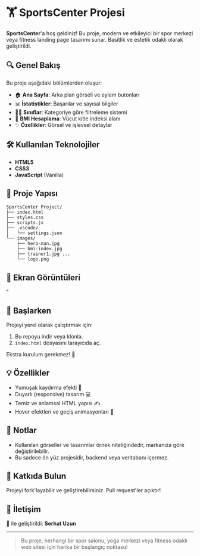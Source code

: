 # 🏋️ SportsCenter Projesi

**SportsCenter**'a hoş geldiniz! Bu proje, modern ve etkileyici bir spor merkezi veya fitness landing page tasarımı sunar. Basitlik ve estetik odaklı olarak geliştirildi.

## 🔍 Genel Bakış

Bu proje aşağıdaki bölümlerden oluşur:

- 🏠 **Ana Sayfa**: Arka plan görseli ve eylem butonları
- 📊 **İstatistikler**: Başarılar ve sayısal bilgiler
- 🧘‍♂️ **Sınıflar**: Kategoriye göre filtreleme sistemi
- 🧮 **BMI Hesaplama**: Vücut kitle indeksi alanı
- ✨ **Özellikler**: Görsel ve işlevsel detaylar

## 🛠️ Kullanılan Teknolojiler

- **HTML5**
- **CSS3**
- **JavaScript** (Vanilla)

## 📁 Proje Yapısı

```
SportsCenter Project/
├── index.html
├── styles.css
├── scripts.js
├── .vscode/
│   └── settings.json
└── images/
    ├── hero-man.jpg
    ├── bmi-index.jpg
    ├── trainer1.jpg ...
    └── logo.png
```

## 📸 Ekran Görüntüleri

"

## 🚀 Başlarken

Projeyi yerel olarak çalıştırmak için:
1. Bu repoyu indir veya klonla.
2. `index.html` dosyasını tarayıcıda aç.

Ekstra kurulum gerekmez! 🎉

## 💡 Özellikler

- Yumuşak kaydırma efekti 🌊
- Duyarlı (responsive) tasarım 💻
- Temiz ve anlamsal HTML yapısı ✍️
- Hover efektleri ve geçiş animasyonları 🎨

## 📌 Notlar

- Kullanılan görseller ve tasarımlar örnek niteliğindedir, markanıza göre değiştirilebilir.
- Bu sadece ön yüz projesidir, backend veya veritabanı içermez.

## 🙌 Katkıda Bulun

Projeyi fork'layabilir ve geliştirebilirsiniz. Pull request'ler açıktır!

## 📧 İletişim

💙 ile geliştirildi: **Serhat Uzun**

---

> Bu proje, herhangi bir spor salonu, yoga merkezi veya fitness odaklı web sitesi için harika bir başlangıç noktasu!

